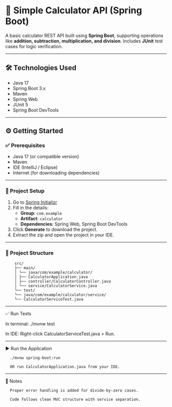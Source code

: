 # 🔢 Simple Calculator API (Spring Boot)

A basic calculator REST API built using **Spring Boot**, supporting operations like **addition, subtraction, multiplication, and division**. Includes **JUnit** test cases for logic verification.

---

## 🛠️ Technologies Used

- Java 17
- Spring Boot 3.x
- Maven
- Spring Web
- JUnit 5
- Spring Boot DevTools

---

## ⚙️ Getting Started

### ✅ Prerequisites

- Java 17 (or compatible version)
- Maven
- IDE (IntelliJ / Eclipse)
- Internet (for downloading dependencies)

---

### 🚀 Project Setup

1. Go to [Spring Initializr](https://start.spring.io/)
2. Fill in the details:
   - **Group**: `com.example`
   - **Artifact**: `calculator`
   - **Dependencies**: Spring Web, Spring Boot DevTools
3. Click **Generate** to download the project.
4. Extract the zip and open the project in your IDE.

---

### 📁 Project Structure

        src/
        ├── main/
        │ └── java/com/example/calculator/
        │ ├── CalculatorApplication.java
        │ ├── controller/CalculatorController.java
        │ └── service/CalculatorService.java
        └── test/
        └── java/com/example/calculator/service/
        └── CalculatorServiceTest.java

---

✅ Run Tests

In terminal:
      ./mvnw test

In IDE:
      Right-click CalculatorServiceTest.java > Run.

---

▶️ Run the Application

      ./mvnw spring-boot:run

      OR run CalculatorApplication.java from your IDE.

---

📌 Notes

      Proper error handling is added for divide-by-zero cases.
      
      Code follows clean MVC structure with service separation.
